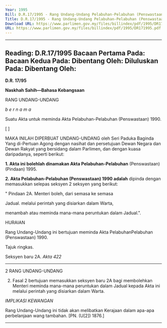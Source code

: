 ```yaml
---
Year: 1995
Bill: D.R.17/1995 - Rang Undang-Undang Pelabuhan-Pelabuhan (Penswastaan) (Pindaan) 1995 (Lulus)
Title: D.R.17/1995 - Rang Undang-Undang Pelabuhan-Pelabuhan (Penswastaan) (Pindaan) 1995 (Lulus)
Download URL: https://www.parlimen.gov.my/files/billindex/pdf/1995/DR171995.pdf
URL: https://www.parlimen.gov.my/files/billindex/pdf/1995/DR171995.pdf
---
```

---
Reading:
D.R.17/1995
Bacaan Pertama Pada:
Bacaan Kedua Pada:
Dibentang Oleh:
Diluluskan Pada:
Dibentang Oleh:
---

**D.R. 17/95**

**Naskhah Sahih—Bahasa Kebangsaan**

RANG UNDANG-UNDANG

_b e r n a m a_

Suatu Akta untuk meminda Akta Pelabuhan-Pelabuhan
(Penswastaan) 1990.

[ ]

MAKA INILAH DIPERBUAT UNDANG-UNDANG
oleh Seri Paduka Baginda Yang di-Pertuan Agong dengan
nasihat dan persetujuan Dewan Negara dan Dewan Rakyat
yang bersidang dalam Parlimen, dan dengan kuasa
daripadanya, seperti berikut:

**1. Akta ini bolehlah dinamakan Akta Pelabuhan-Pelabuhan**
(Penswastaan) (Pindaan) 1995.

**2. Akta Pelabuhan-Pelabuhan (Penswastaan) 1990 adalah**
dipinda dengan memasukkan selepas seksyen 2 seksyen
yang berikut:

" Pindaan 2A. Menteri boleh, dari semasa ke semasa

Jadual. melalui perintah yang disiarkan dalam Warta,

menambah atau meminda mana-mana peruntukan
dalam Jadual.".

HURAIAN

Rang Undang-Undang ini bertujuan meminda Akta PelabuhanPelabuhan (Penswastaan) 1990.


Tajuk
ringkas.

Seksyen
baru 2A.
_Akta 422_


-----

2 RANG UNDANG-UNDANG

2. Fasal 2 bertujuan memasukkan seksyen baru 2A bagi
membolehkan Menteri meminda mana-mana peruntukan dalam Jadual
kepada Akta ini melalui perintah yang disiarkan dalam Warta.

_IMPLIKASI_ _KEWANGAN_

Rang Undang-Undang ini tidak akan melibatkan Kerajaan dalam
apa-apa perbelanjaan wang tambahan. [PN. (U[2]) 1876.]


-----

